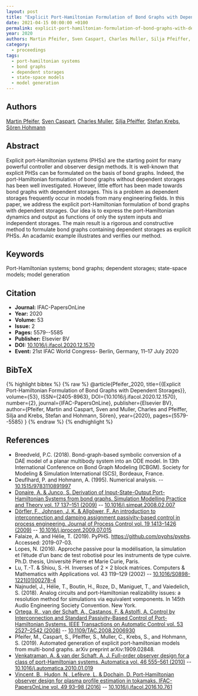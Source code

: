 ```yaml
---
layout: post
title: "Explicit Port-Hamiltonian Formulation of Bond Graphs with Dependent Storages"
date: 2021-04-15 00:00:00 +0100
permalink: explicit-port-hamiltonian-formulation-of-bond-graphs-with-dependent-storages
year: 2020
authors: Martin Pfeifer, Sven Caspart, Charles Muller, Silja Pfeiffer, Stefan Krebs, Sören Hohmann
category:
  - proceedings
tags:
  - port-hamiltonian systems
  - bond graphs
  - dependent storages
  - state-space models
  - model generation
---
```

 
## Authors
[Martin Pfeifer](authors/martin_pfeifer), [Sven Caspart](authors/sven_caspart), [Charles Muller](authors/charles_muller), [Silja Pfeiffer](authors/silja_pfeiffer), [Stefan Krebs](authors/stefan_krebs), [Sören Hohmann](authors/soren_hohmann)
 
## Abstract
Explicit port-Hamiltonian systems (PHSs) are the starting point for many powerful controller and observer design methods. It is well-known that explicit PHSs can be formulated on the basis of bond graphs. Indeed, the port-Hamiltonian formulation of bond graphs without dependent storages has been well investigated. However, little effort has been made towards bond graphs with dependent storages. This is a problem as dependent storages frequently occur in models from many engineering fields. In this paper, we address the explicit port-Hamiltonian formulation of bond graphs with dependent storages. Our idea is to express the port-Hamiltonian dynamics and output as functions of only the system inputs and independent storages. The main result is a rigorous and constructive method to formulate bond graphs containing dependent storages as explicit PHSs. An acadamic example illustrates and verifies our method.
 
## Keywords
Port-Hamiltonian systems; bond graphs; dependent storages; state-space models; model generation
 
## Citation
- **Journal:** IFAC-PapersOnLine
- **Year:** 2020
- **Volume:** 53
- **Issue:** 2
- **Pages:** 5579--5585
- **Publisher:** Elsevier BV
- **DOI:** [10.1016/j.ifacol.2020.12.1570](https://doi.org/10.1016/j.ifacol.2020.12.1570)
- **Event:** 21st IFAC World Congress- Berlin, Germany, 11–17 July 2020
 
## BibTeX
{% highlight bibtex %}
{% raw %}
@article{Pfeifer_2020,
  title={{Explicit Port-Hamiltonian Formulation of Bond Graphs with Dependent Storages}},
  volume={53},
  ISSN={2405-8963},
  DOI={10.1016/j.ifacol.2020.12.1570},
  number={2},
  journal={IFAC-PapersOnLine},
  publisher={Elsevier BV},
  author={Pfeifer, Martin and Caspart, Sven and Muller, Charles and Pfeiffer, Silja and Krebs, Stefan and Hohmann, Sören},
  year={2020},
  pages={5579--5585}
}
{% endraw %}
{% endhighlight %}
 
## References
- Breedveld, P.C. (2018). Bond-graph-based symbolic conversion of a DAE model of a planar multibody system into an ODE model. In 13th International Conference on Bond Graph Modeling (ICBGM). Society for Modeling & Simulation International (SCS), Bordeaux, France.
- Deuflhard, P. and Hohmann, A. (1995). Numerical analysis. -- [10.1515/9783110891997](https://doi.org/10.1515/9783110891997)
- [Donaire, A. & Junco, S. Derivation of Input-State-Output Port-Hamiltonian Systems from bond graphs. Simulation Modelling Practice and Theory vol. 17 137–151 (2009)](derivation-of-input-state-output-port-hamiltonian-systems-from-bond-graphs) -- [10.1016/j.simpat.2008.02.007](https://doi.org/10.1016/j.simpat.2008.02.007)
- [Dörfler, F., Johnsen, J. K. & Allgöwer, F. An introduction to interconnection and damping assignment passivity-based control in process engineering. Journal of Process Control vol. 19 1413–1426 (2009)](an-introduction-to-interconnection-and-damping-assignment-passivity-based-control-in-process-engineering) -- [10.1016/j.jprocont.2009.07.015](https://doi.org/10.1016/j.jprocont.2009.07.015)
- Falaize, A. and Hélie, T. (2019). PyPHS. https://github.com/pyphs/pyphs. Accessed: 2019-07-03.
- Lopes, N. (2016). Approche passive pour la modélisation, la simulation et l’étude d’un banc de test robotisé pour les instruments de type cuivre. Ph.D. thesis, Université Pierre et Marie Curie, Paris.
- Lu, T.-T. & Shiou, S.-H. Inverses of 2 × 2 block matrices. Computers &amp; Mathematics with Applications vol. 43 119–129 (2002) -- [10.1016/S0898-1221(01)00278-4](https://doi.org/10.1016/S0898-1221(01)00278-4)
- Najnudel, J., Hélie, T., Boutin, H., Roze, D., Maniguet, T., and Vaiedelich, S. (2018). Analog circuits and port-Hamiltonian realizability issues: a resolution method for simulations via equivalent vomponents. In 145th Audio Engineering Society Convention. New York.
- [Ortega, R., van der Schaft, A., Castanos, F. & Astolfi, A. Control by Interconnection and Standard Passivity-Based Control of Port-Hamiltonian Systems. IEEE Transactions on Automatic Control vol. 53 2527–2542 (2008)](control-by-interconnection-and-standard-passivity-based-control-of-port-hamiltonian-systems) -- [10.1109/TAC.2008.2006930](https://doi.org/10.1109/TAC.2008.2006930)
- Pfeifer, M., Caspart, S., Pfeiffer, S., Muller, C., Krebs, S., and Hohmann, S. (2019). Automated generation of explicit port-hamiltonian models from multi-bond graphs. arXiv preprint arXiv:1909.02848.
- [Venkatraman, A. & van der Schaft, A. J. Full-order observer design for a class of port-Hamiltonian systems. Automatica vol. 46 555–561 (2010)](full-order-observer-design-for-a-class-of-port-hamiltonian-systems) -- [10.1016/j.automatica.2010.01.019](https://doi.org/10.1016/j.automatica.2010.01.019)
- [Vincent, B., Hudon, N., Lefèvre, L. & Dochain, D. Port-Hamiltonian observer design for plasma profile estimation in tokamaks. IFAC-PapersOnLine vol. 49 93–98 (2016)](port-hamiltonian-observer-design-for-plasma-profile-estimation-in-tokamaks) -- [10.1016/j.ifacol.2016.10.761](https://doi.org/10.1016/j.ifacol.2016.10.761)

